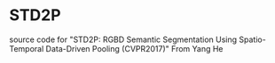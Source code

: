 # STD2P
source code for "STD2P: RGBD Semantic Segmentation Using Spatio-Temporal Data-Driven Pooling (CVPR2017)"
From Yang He